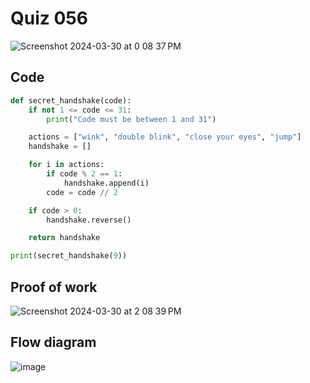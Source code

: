 # Quiz 056
<img width="max" alt="Screenshot 2024-03-30 at 0 08 37 PM" src="https://github.com/hasmhib/unit3-2024/assets/142870448/41511b6a-5a00-408c-94f4-fb33657e7a00">

## Code

```py
def secret_handshake(code):
    if not 1 <= code <= 31:
        print("Code must be between 1 and 31") 

    actions = ["wink", "double blink", "close your eyes", "jump"]
    handshake = []

    for i in actions:
        if code % 2 == 1:
            handshake.append(i)
        code = code // 2

    if code > 0:
        handshake.reverse()

    return handshake

print(secret_handshake(9))

```

## Proof of work
<img width="max" alt="Screenshot 2024-03-30 at 2 08 39 PM" src="https://github.com/hasmhib/unit3-2024/assets/142870448/3a7c7af8-3a21-4b32-8061-5890a93215e5">

## Flow diagram
![image](https://github.com/hasmhib/unit3-2024/assets/142870448/d75b2bb9-de6c-4368-a7eb-bb7c49f7806d)
